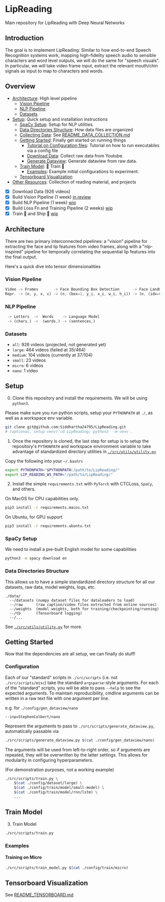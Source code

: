 # LipReading

Main repository for LipReading with Deep Neural Networks

## Introduction

The goal is to implement LipReading: Similar to how end-to-end Speech
Recognition systems work, mapping high-fidelity speech audio to sensible
characters and word level outputs, we will do the same for "speech visuals". 
In particular, we will take video frame input, extract the relevant mouth/chin
signals as input to map to characters and words.

## Overview


- [Architecture](#architecture): High level pipeline
  - [Vision Pipeline](#vision-pipeline)
  - [NLP Pipeline](#nlp-pipeline)
  - [Datasets](#datasets)
- [Setup](#setup): Quick setup and installation instructions
  - [SpaCy Setup](#spacy-setup): Setup for NLP utilities.
  - [Data Directories Structure](#data-directories-structure): How data files are organized
  - [Collecting Data](#collecting-data): See [README_DATA_COLLECTION.md](./README_DATA_COLLECTION.md)
  - [Getting Started](#getting-started): Finally get started on running things
    - [Tutorial on Configuration files](#configuration): Tutorial on how to run executables via a config file
    - [Download Data](#download-data): Collect raw data from Youtube.
    - [Generate Dataview](#generate-dataview): Generate dataview from raw data.
  - [Train Model](#train-model): :train: Train :train:
    - [Examples](#examples): Example initial configurations to experiment.
  - [Tensorboard Visualization](#tensorboard-visualization)
- [Other Resources](#other-resources): Collection of reading material, and
  projects
  
 


- [x] Download Data (926 videos)
- [x] Build Vision Pipeline (1 week) [in review](https://https://github.com/Siddhartha24795/LipReading/projects/2#card-14669202)
- [x] Build NLP Pipeline (1 week) [wip](https://https://github.com/Siddhartha24795/LipReading/projects/2#card-14669211)
- [x] Build Loss Fn and Training Pipeline (2 weeks) [wip](https://github.com/Siddhartha24795/LipReading/projects/2#card-14669251)
- [x] Train :train: and Ship :ship: [wip](https://https://github.com/Siddhartha24795/LipReading/projects/2#card-14669014)
  
## Architecture

There are two primary interconnected pipelines: a "vision" pipeline for extracting
the face and lip features from video frames, along with a "nlp-inspired"
pipeline for temporally correlating the sequential lip features into the final
output.

Here's a quick dive into tensor dimensionalities

### Vision Pipeline

```javascript
Video -> Frames       -> Face Bounding Box Detection      -> Face Landmarking    
Repr. -> (n, y, x, c) -> (n, (box=1, y_i, x_i, w_i, h_i)) -> (n, (idx=68, y, x))   
```

### NLP Pipeline

```javascript
 -> Letters  ->  Words    -> Language Model 
 -> (chars,) ->  (words,) -> (sentences,)
```

### Datasets

- `all`: 926 videos (projected, not generated yet)
- `large`: 464 videos (failed at 35/464)
- `medium`: 104 videos (currently at 37/104)
- `small`: 23 videos 
- `micro`: 6 videos
- `nano`: 1 video

## Setup

0. Clone this repository and install the requirements. We will be using `python3`.
 
Please make sure you run python scripts, setup your `PYTHONPATH` at `./`, as well as a workspace env variable.

```bash
git clone git@github.com:Siddhartha24795/LipReading.git 
# (optional, setup venv) cd LipReading; python3  -m venv .
```

1. Once the repository is cloned, the last step for setup is to setup the repository's `PYTHONPATH` and workspace environment variable to take advantage of standardized directory utilities in [`./src/utils/utility.py`](src/utils/utility.py)

Copy the following into your `~/.bashrc`

```bash
export PYTHONPATH="$PYTHONPATH:/path/to/LipReading/" 
export LIP_READING_WS_PATH="/path/to/LipReading/"
```

2. Install the simple `requirements.txt` with `PyTorch` with CTCLoss, `SpaCy`, and others.

On MacOS for CPU capabilities only.

```bash
pip3 install -r requirements.macos.txt
```

On Ubuntu, for GPU support

```bash
pip3 install -r requirements.ubuntu.txt
```

### SpaCy Setup

We need to install a pre-built English model for some capabilities

```bash
python3 -m spacy download en
```

### Data Directories Structure

This allows us to have a simple standardized directory structure for all our datasets, raw data, model weights, logs, etc.

```text
./data/
  --/datasets (numpy dataset files for dataloaders to load)
  --/raw      (raw caption/video files extracted from online sources)
  --/weights  (model weights, both for training/checkpointing/running)
  --/tb       (Tensorboard logging)
  --/...
```

See [`./src/utils/utility.py`](src/utils/utility.py) for more.

## Getting Started

Now that the dependencies are all setup, we can finally do stuff!

### Configuration

Each of our "standard" scripts in `./src/scripts` (i.e. not `./src/scripts/misc`) take the standard `argsparse`-style 
arguments. For each of the "standard" scripts, you will be able to pass `--help` to see the expected arguments.
To maintain reproducibility, cmdline arguments can be written in a raw text file with one argument per line.

e.g. for `./config/gen_dataview/nano`

```text
--inp=StephenColbert/nano 
``` 

Represent the arguments to pass to `./src/scripts/generate_dataview.py`, automatically passable via 

```bash
./src/scripts/generate_dataview.py $(cat ./config/gen_dataview/nano)
```

The arguments will be used from left-to-right order, so if arguments are repeated, they will be overwritten by the latter settings. This allows for modularity in configuring hyperparameters.

(For demonstration purposes, not a working example)
```bash
./src/scripts/train.py \
    $(cat ./config/dataset/large) \
    $(cat ./config/train/model/small-model) \
    $(cat ./config/train/model/rnn/lstm) \
    ...
```

## Train Model

3. Train Model

```bash
./src/scripts/train.py
```

### Examples

#### Training on Micro

```bash
./src/scripts/train_model.py $(cat ./config/train/micro)
```

## Tensorboard Visualization

See [README_TENSORBOARD.md](README_TENSORBOARD.md)



